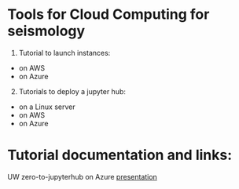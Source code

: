 # Tools for Cloud Computing for seismology


1. Tutorial to launch instances:
* on AWS
* on Azure


2. Tutorials to deploy a jupyter hub:
* on a Linux server
* on AWS
* on Azure 


# Tutorial documentation and links:

UW zero-to-jupyterhub on Azure [presentation](!https://docs.google.com/presentation/d/1V_sRATEZ28FrKtTkvjBb3iikyF7sR0SsODVfZadG5ow/edit#slide=id.g12c9eb08c38_0_362)
